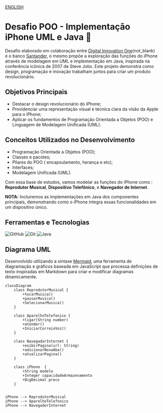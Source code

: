 [ENGLISH]([Readme.en.md](https://github.com/CaioAntonioJava/desafio-dio-iphone-uml/blob/main/README.en.md))
# Desafio POO - Implementação iPhone UML e Java 📱

Desafio elaborado em colaboração entre [Digital Innovation One](https://www.dio.me/)(not_blank) e o banco [Santander](https://www.santander.com.br/), o mesmo propõe a exploração das funções do iPhone através de modelagem em UML e implementação em Java, inspirada na conferência icônica de 2007 de Steve Jobs. Este projeto demonstra como design, programação e inovação trabalham juntos para criar um produto revolucionário.

## **Objetivos Principais**

- Destacar o design revolucionário do iPhone;
- Providenciar uma representação visual e técnica clara da visão da Apple para o iPhone;
- Aplicar os fundamentos de Programação Orientada a Objetos (POO) e Linguagem de Modelagem Unificada (UML).

## **Conceitos Utilizados no Desenvolvimento**

- Programação Orientada a Objetos (POO);
- Classes e pacotes;
- PIlares do POO ( encapsulamento, herança e etc);
- Interfaces;
- Modelagem Unificada (UML).

Com essa base de estudos, vamos modelar as funções do iPhone como :
**Reprodutor Musical**, 
**Dispositivo Telefônico**,
e **Navegador de Internet**.

**NOTA:** Incluiremos as implementações em Java dos componentes principais, demonstrando como o iPhone integra essas funcionalidades em um dispositivo único.

## Ferramentas e Tecnologias
![GitHub](https://img.shields.io/badge/GitHub-000?style=for-the-badge&logo=github&logoColor=30A3DC)
![Git](https://img.shields.io/badge/Git-000?style=for-the-badge&logo=git&logoColor=E94D5F)
![Java](https://img.shields.io/badge/Java-000?style=for-the-badge&logo=openjdk&logoColor=ED8B00)
 
## Diagrama UML
Desenvolvido utilizando a sintaxe [Mermaid](https://mermaid.js.org/), uma ferramenta de diagramação e gráficos baseada em JavaScript que processa definições de texto inspiradas em Markdown para criar e modificar diagramas dinamicamente.

```mermaid
classDiagram
    class ReprodutorMusical {
        +tocarMusica()
        +pausarMusica()
        +SelecionarMusica()
    }

    class AparelhoTelefonico {
        +ligar(String number)
        +atender()
        +IniciarCorreioVoz()
    }

    class NavegadorInternet {
        +exibirPagina(url: String)
        +adicionarNovaAba()
        +atualizarPagina()
    }

    class iPhone  {
        +String modelo
        +Integer capacidadeArmazenamento
        +BigDecimal preco
    }


iPhone --> ReprodutorMusical
iPhone --> AparelhoTelefonico
iPhone --> NavegadorInternet
```
